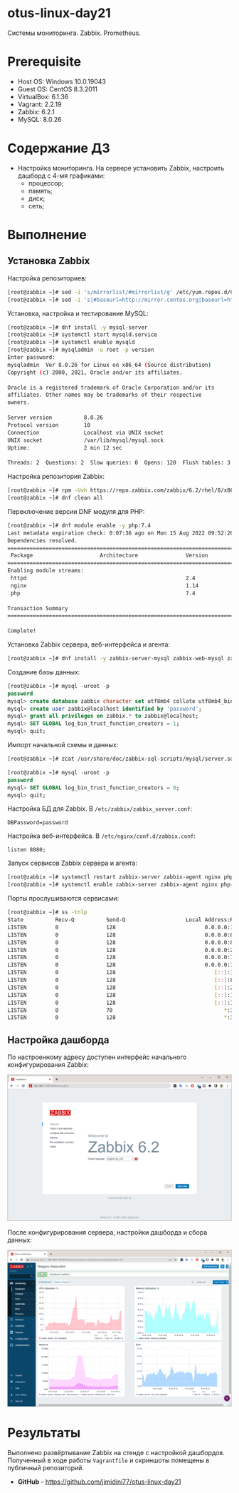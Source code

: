 # otus-linux-day21
Системы мониторинга. Zabbix. Prometheus.

# **Prerequisite**
- Host OS: Windows 10.0.19043
- Guest OS: CentOS 8.3.2011
- VirtualBox: 6.1.36
- Vagrant: 2.2.19
- Zabbix: 6.2.1
- MySQL: 8.0.26

# **Содержание ДЗ**

* Настройка мониторинга. На сервере установить Zabbix, настроить дашборд с 4-мя графиками:
  - процессор;
  - память;
  - диск;
  - сеть;

# **Выполнение**

## Установка Zabbix
Настройка репозиториев:
```sh
[root@zabbix ~]# sed -i 's/mirrorlist/#mirrorlist/g' /etc/yum.repos.d/CentOS-*
[root@zabbix ~]# sed -i 's|#baseurl=http://mirror.centos.org|baseurl=http://vault.centos.org|g' /etc/yum.repos.d/CentOS-*
```
Установка, настройка и тестирование MySQL:
```sh
[root@zabbix ~]# dnf install -y mysql-server
[root@zabbix ~]# systemctl start mysqld.service
[root@zabbix ~]# systemctl enable mysqld
[root@zabbix ~]# mysqladmin -u root -p version
Enter password:
mysqladmin  Ver 8.0.26 for Linux on x86_64 (Source distribution)
Copyright (c) 2000, 2021, Oracle and/or its affiliates.

Oracle is a registered trademark of Oracle Corporation and/or its
affiliates. Other names may be trademarks of their respective
owners.

Server version          8.0.26
Protocol version        10
Connection              Localhost via UNIX socket
UNIX socket             /var/lib/mysql/mysql.sock
Uptime:                 2 min 12 sec

Threads: 2  Questions: 2  Slow queries: 0  Opens: 120  Flush tables: 3  Open tables: 36  Queries per second avg: 0.015
```
Настройка репозитория Zabbix:
```sh
[root@zabbix ~]# rpm -Uvh https://repo.zabbix.com/zabbix/6.2/rhel/8/x86_64/zabbix-release-6.2-1.el8.noarch.rpm
[root@zabbix ~]# dnf clean all
```
Переключение версии DNF модуля для PHP:
```sh
[root@zabbix ~]# dnf module enable -y php:7.4
Last metadata expiration check: 0:07:36 ago on Mon 15 Aug 2022 09:52:26 AM UTC.
Dependencies resolved.
========================================================================================================================
 Package                     Architecture               Version                       Repository                   Size
========================================================================================================================
Enabling module streams:
 httpd                                                  2.4
 nginx                                                  1.14
 php                                                    7.4

Transaction Summary
========================================================================================================================

Complete!
```

Установка Zabbix сервера, веб-интерфейса и агента:
```sh
[root@zabbix ~]# dnf install -y zabbix-server-mysql zabbix-web-mysql zabbix-nginx-conf zabbix-sql-scripts zabbix-selinux-policy zabbix-agent
```

Создание базы данных:
```sql
[root@zabbix ~]# mysql -uroot -p
password
mysql> create database zabbix character set utf8mb4 collate utf8mb4_bin;
mysql> create user zabbix@localhost identified by 'password';
mysql> grant all privileges on zabbix.* to zabbix@localhost;
mysql> SET GLOBAL log_bin_trust_function_creators = 1;
mysql> quit;
```

Импорт начальной схемы и данных:
```sh
[root@zabbix ~]# zcat /usr/share/doc/zabbix-sql-scripts/mysql/server.sql.gz | mysql -uzabbix -p zabbix
```
```sql
[root@zabbix ~]# mysql -uroot -p
password
mysql> SET GLOBAL log_bin_trust_function_creators = 0;
mysql> quit;
```

Настройка БД для Zabbix. В `/etc/zabbix/zabbix_server.conf`:
```
DBPassword=password
```
Настройка веб-интерфейса. В `/etc/nginx/conf.d/zabbix.conf`:
```
listen 8080;
```

Запуск сервисов Zabbix сервера и агента:
```sh
[root@zabbix ~]# systemctl restart zabbix-server zabbix-agent nginx php-fpm
[root@zabbix ~]# systemctl enable zabbix-server zabbix-agent nginx php-fpm
```
Порты прослушиваются сервисами:
```sh
[root@zabbix ~]# ss -tnlp
State          Recv-Q          Send-Q                   Local Address:Port                    Peer Address:Port
LISTEN         0               128                            0.0.0.0:111                          0.0.0.0:*             users:(("rpcbind",pid=582,fd=4),("systemd",pid=1,fd=37))
LISTEN         0               128                            0.0.0.0:80                           0.0.0.0:*             users:(("nginx",pid=25498,fd=9),("nginx",pid=25497,fd=9))
LISTEN         0               128                            0.0.0.0:8080                         0.0.0.0:*             users:(("nginx",pid=25498,fd=8),("nginx",pid=25497,fd=8))
LISTEN         0               128                            0.0.0.0:22                           0.0.0.0:*             users:(("sshd",pid=729,fd=3))
LISTEN         0               128                            0.0.0.0:10050                        0.0.0.0:*             users:(("zabbix_agentd",pid=25492,fd=4),("zabbix_agentd",pid=25491,fd=4),("zabbix_agentd",pid=25490,fd=4),("zabbix_agentd",pid=25489,fd=4),("zabbix_agentd",pid=25488,fd=4),("zabbix_agentd",pid=25486,fd=4))
LISTEN         0               128                            0.0.0.0:10051                        0.0.0.0:*             users:(("zabbix_server",pid=25568,fd=11),("zabbix_server",pid=25567,fd=11),("zabbix_server",pid=25566,fd=11),("zabbix_server",pid=25565,fd=11),("zabbix_server",pid=25564,fd=11),("zabbix_server",pid=25563,fd=11),("zabbix_server",pid=25562,fd=11),("zabbix_server",pid=25561,fd=11),("zabbix_server",pid=25560,fd=11),("zabbix_server",pid=25559,fd=11),("zabbix_server",pid=25558,fd=11),("zabbix_server",pid=25557,fd=11),("zabbix_server",pid=25545,fd=11),("zabbix_server",pid=25544,fd=11),("zabbix_server",pid=25543,fd=11),("zabbix_server",pid=25542,fd=11),("zabbix_server",pid=25541,fd=11),("zabbix_server",pid=25540,fd=11),("zabbix_server",pid=25539,fd=11),("zabbix_server",pid=25538,fd=11),("zabbix_server",pid=25536,fd=11),("zabbix_server",pid=25535,fd=11),("zabbix_server",pid=25534,fd=11),("zabbix_server",pid=25533,fd=11),("zabbix_server",pid=25532,fd=11),("zabbix_server",pid=25531,fd=11),("zabbix_server",pid=25530,fd=11),("zabbix_server",pid=25529,fd=11),("zabbix_server",pid=25528,fd=11),("zabbix_server",pid=25527,fd=11),("zabbix_server",pid=25526,fd=11),("zabbix_server",pid=25525,fd=11),("zabbix_server",pid=25524,fd=11),("zabbix_server",pid=25523,fd=11),("zabbix_server",pid=25522,fd=11),("zabbix_server",pid=25521,fd=11),("zabbix_server",pid=25520,fd=11),("zabbix_server",pid=25519,fd=11),("zabbix_server",pid=25518,fd=11),("zabbix_server",pid=25517,fd=11),("zabbix_server",pid=25516,fd=11),("zabbix_server",pid=25515,fd=11),("zabbix_server",pid=25514,fd=11),("zabbix_server",pid=25513,fd=11),("zabbix_server",pid=25501,fd=11),("zabbix_server",pid=25500,fd=11),("zabbix_server",pid=25487,fd=11))
LISTEN         0               128                               [::]:111                             [::]:*             users:(("rpcbind",pid=582,fd=6),("systemd",pid=1,fd=39))
LISTEN         0               128                               [::]:80                              [::]:*             users:(("nginx",pid=25498,fd=10),("nginx",pid=25497,fd=10))
LISTEN         0               128                               [::]:22                              [::]:*             users:(("sshd",pid=729,fd=4))
LISTEN         0               128                               [::]:10050                           [::]:*             users:(("zabbix_agentd",pid=25492,fd=5),("zabbix_agentd",pid=25491,fd=5),("zabbix_agentd",pid=25490,fd=5),("zabbix_agentd",pid=25489,fd=5),("zabbix_agentd",pid=25488,fd=5),("zabbix_agentd",pid=25486,fd=5))
LISTEN         0               128                               [::]:10051                           [::]:*             users:(("zabbix_server",pid=25568,fd=12),("zabbix_server",pid=25567,fd=12),("zabbix_server",pid=25566,fd=12),("zabbix_server",pid=25565,fd=12),("zabbix_server",pid=25564,fd=12),("zabbix_server",pid=25563,fd=12),("zabbix_server",pid=25562,fd=12),("zabbix_server",pid=25561,fd=12),("zabbix_server",pid=25560,fd=12),("zabbix_server",pid=25559,fd=12),("zabbix_server",pid=25558,fd=12),("zabbix_server",pid=25557,fd=12),("zabbix_server",pid=25545,fd=12),("zabbix_server",pid=25544,fd=12),("zabbix_server",pid=25543,fd=12),("zabbix_server",pid=25542,fd=12),("zabbix_server",pid=25541,fd=12),("zabbix_server",pid=25540,fd=12),("zabbix_server",pid=25539,fd=12),("zabbix_server",pid=25538,fd=12),("zabbix_server",pid=25536,fd=12),("zabbix_server",pid=25535,fd=12),("zabbix_server",pid=25534,fd=12),("zabbix_server",pid=25533,fd=12),("zabbix_server",pid=25532,fd=12),("zabbix_server",pid=25531,fd=12),("zabbix_server",pid=25530,fd=12),("zabbix_server",pid=25529,fd=12),("zabbix_server",pid=25528,fd=12),("zabbix_server",pid=25527,fd=12),("zabbix_server",pid=25526,fd=12),("zabbix_server",pid=25525,fd=12),("zabbix_server",pid=25524,fd=12),("zabbix_server",pid=25523,fd=12),("zabbix_server",pid=25522,fd=12),("zabbix_server",pid=25521,fd=12),("zabbix_server",pid=25520,fd=12),("zabbix_server",pid=25519,fd=12),("zabbix_server",pid=25518,fd=12),("zabbix_server",pid=25517,fd=12),("zabbix_server",pid=25516,fd=12),("zabbix_server",pid=25515,fd=12),("zabbix_server",pid=25514,fd=12),("zabbix_server",pid=25513,fd=12),("zabbix_server",pid=25501,fd=12),("zabbix_server",pid=25500,fd=12),("zabbix_server",pid=25487,fd=12))
LISTEN         0               70                                   *:33060                              *:*             users:(("mysqld",pid=24654,fd=22))
LISTEN         0               128                                  *:3306                               *:*             users:(("mysqld",pid=24654,fd=25))
```
## Настройка дашборда

По настроенному адресу доступен интерфейс начального конфигурирования Zabbix:

![Config Page](https://github.com/jimidini77/otus-linux-day21/blob/main/Screenshot01.png?raw=true)

После конфигурирования сервера, настройки дашборда и сбора данных:

![Dashboard](https://github.com/jimidini77/otus-linux-day21/blob/main/Screenshot02.png?raw=true)

# **Результаты**

Выполнено развёртывание Zabbix на стенде с настройкой дашбордов.
Полученный в ходе работы `Vagrantfile` и скриншоты помещены в публичный репозиторий.

- **GitHub** - https://github.com/jimidini77/otus-linux-day21
